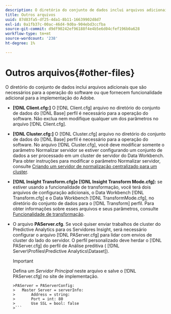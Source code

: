 ```yaml
---
description: O diretório do conjunto de dados inclui arquivos adicionais que são necessários para a operação do software ou que fornecem funcionalidade adicional para a implementação do Adobe.
title: Outros arquivos
uuid: 87d83fa5-df25-4da1-8b11-16639902d8d7
exl-id: 0a1fb37c-00ac-46d4-9d0a-904ebd3ccfba
source-git-commit: d9df90242ef96188f4e4b5e6d04cfef196b0a628
workflow-type: tm+mt
source-wordcount: '238'
ht-degree: 1%

---
```


# Outros arquivos{#other-files}

O diretório do conjunto de dados inclui arquivos adicionais que são necessários para a operação do software ou que fornecem funcionalidade adicional para a implementação do Adobe.

* **[!DNL Client.cfg:]** O  [!DNL Client.cfg] arquivo no diretório do conjunto de dados do  [!DNL Base] perfil é necessário para a operação do software. Não exclua nem modifique qualquer um dos parâmetros no arquivo [!DNL Client.cfg].

* **[!DNL Cluster.cfg:]** O  [!DNL Cluster.cfg] arquivo no diretório do conjunto de dados do  [!DNL Base] perfil é necessário para a operação do software. No arquivo [!DNL Cluster.cfg], você deve modificar somente o parâmetro Normalizar servidor se estiver configurando um conjunto de dados a ser processado em um cluster de servidor do Data Workbench. Para obter instruções para modificar o parâmetro Normalizar servidor, consulte [Criando um servidor de normalização centralizado para um cluster](../../../home/c-dataset-const-proc/c-log-proc-config-file/c-ins-svr-file-svr-unit.md).

* **[!DNL Insight Transform.cfg]e  [!DNL Insight Transform Mode.cfg]:** se estiver usando a funcionalidade de transformação, você terá dois arquivos de configuração adicionais, o Data Workbench  [!DNL Transform.cfg] e o Data Workbench  [!DNL TransformMode.cfg], no diretório do conjunto de dados para o  [!DNL Transform] perfil. Para obter informações sobre esses arquivos e seus parâmetros, consulte [Funcionalidade de transformação](https://docs.adobe.com/content/help/en/data-workbench/using/server-admin-install/transform/t-config-tfm.html).

* O arquivo **PAServer.cfg**. Se você quiser enviar trabalhos de cluster do Predictive Analytics para os Servidores Insight, será necessário configurar o arquivo [!DNL PAServer.cfg] para lidar com envios de cluster do lado do servidor.
O perfil personalizado deve herdar o [!DNL PAServer.cfg] do perfil de Análise preditiva ( [!DNL Server\Profiles\Predictive Analytics\Dataset]).

   >[!IMPORTANT]
   >
   >Defina um *Servidor Principal* neste arquivo e salve o [!DNL PAServer.cfg] no site de implementação.
   >
   >
   ```
   >PAServer = PAServerConfig: 
   >   Master Server = serverInfo: 
   >       Address = string: 
   >       Port = int: 80
   >       Use SSL = bool: false
   >```
